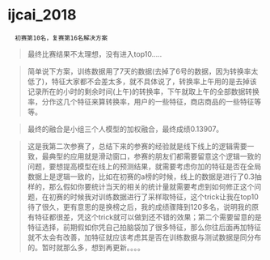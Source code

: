 # ijcai_2018
      初赛第10名，复赛第16名解决方案
>最终比赛结果不太理想，没有进入top10.....<br>

>简单说下方案，训练数据用了7天的数据(去掉了6号的数据，因为转换率太低了)，特征大家都不会差太多，就不具体说了，转换率上午用的是去掉该记录所在的小时的剩余时间(上午)的转换率，下午就取上午的全部数据转换率，分作这几个特征来算转换率，用户的一些特征，商店商品的一些特征等等。<br>

>最终的融合是小组三个人模型的加权融合，最终成绩0.13907。<br>

>这是我第二次参赛了，总结下来的参赛的经验就是线下线上的逻辑需要一致，最典型的应用就是滑动窗口，参赛的朋友们都需要留意这个逻辑一致的问题，要想提高模型在线上的预测结果，就需要考虑你加的特征是否在全局数据上是逻辑一致的，比如在初赛的a榜的时候，线上的数据是进行了0.3抽样的，那么假如你要统计当天的相关的统计量就需要考虑到如何修正这个问题，在初赛的时候我对训练数据进行了采样取特征，这个trick让我在top10待了很久，更有意思的是换榜之后，我的成绩骤降到120多名，说明我的原有特征都很差，凭这个trick就可以做到还不错的效果；第二个需要留意的是特征选择，前期假如你凭自己拍脑袋加了很多特征，那么你往后面再加特征就不太会有改善，加特征就应该考虑其是否在训练数据与测试数据是同分布的。暂时就那么多，想到再更新。。。。<br>
